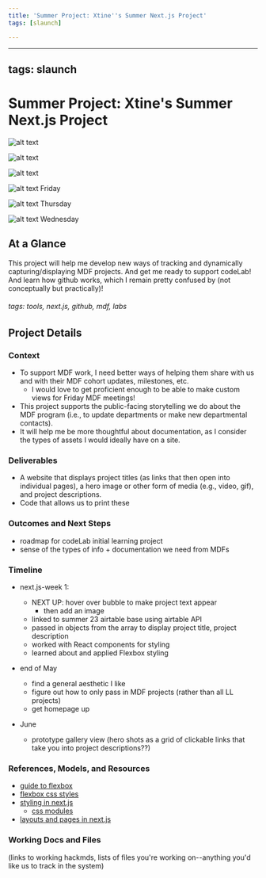 ```yaml
---
title: 'Summer Project: Xtine''s Summer Next.js Project'
tags: [slaunch]

---
```


---
tags: slaunch
---
# Summer Project: Xtine's Summer Next.js Project

![alt text](https://files.slack.com/files-pri/T0HTW3H0V-F059CNA0TJL/screen_shot_2023-05-19_at_4.30.34_pm.png?pub_secret=0adc2171fd)

![alt text](https://files.slack.com/files-pri/T0HTW3H0V-F059CJEL196/screen_shot_2023-05-19_at_4.02.18_pm.png?pub_secret=7069508464)

![alt text](https://files.slack.com/files-pri/T0HTW3H0V-F058NLCC550/screen_shot_2023-05-19_at_3.14.48_pm.png?pub_secret=fd0ef2031f)

![alt text](https://files.slack.com/files-pri/T0HTW3H0V-F059C5RGK96/screen_shot_2023-05-19_at_2.38.47_pm.png?pub_secret=5240142b90)
Friday

![alt text](https://files.slack.com/files-pri/T0HTW3H0V-F058GBRTDR8/screen_shot_2023-05-18_at_3.24.01_pm.png?pub_secret=5009e89160)
Thursday

![alt text](https://files.slack.com/files-pri/T0HTW3H0V-F058A89UHQS/screen_shot_2023-05-17_at_4.38.26_pm.png?pub_secret=f4f5a14e98)
Wednesday

## At a Glance

This project will help me develop new ways of tracking and dynamically capturing/displaying MDF projects. And get me ready to support codeLab! And learn how github works, which I remain pretty confused by (not conceptually but practically)!

###### tags: tools, next.js, github, mdf, labs

## Project Details

### Context

* To support MDF work, I need better ways of helping them share with us and with their MDF cohort updates, milestones, etc.
    * I would love to get proficient enough to be able to make custom views for Friday MDF meetings!
* This project supports the public-facing storytelling we do about the MDF program (i.e., to update departments or make new departmental contacts).
* It will help me be more thoughtful about documentation, as I consider the types of assets I would ideally have on a site.

### Deliverables 
* A website that displays project titles (as links that then open into individual pages), a hero image or other form of media (e.g., video, gif), and project descriptions.
* Code that allows us to print these


### Outcomes and Next Steps

* roadmap for codeLab initial learning project
* sense of the types of info + documentation we need from MDFs

### Timeline
* next.js-week 1:
    * NEXT UP: hover over bubble to make project text appear
        * then add an image
    * linked to summer 23 airtable base using airtable API
    * passed in objects from the array to display project title, project description 
    * worked with React components for styling
    * learned about and applied Flexbox styling
* end of May
    * find a general aesthetic I like
    * figure out how to only pass in MDF projects (rather than all LL projects)
    * get homepage up

* June
    * prototype gallery view (hero shots as a grid of clickable links that take you into project descriptions??)


### References, Models, and Resources 
* [guide to flexbox](https://css-tricks.com/snippets/css/a-guide-to-flexbox/)
* [flexbox css styles](https://tobiasahlin.com/blog/common-flexbox-patterns/#3x3-grid)
* [styling in next.js](https://nextjs.org/docs/app/building-your-application/styling)
    * [css modules](https://nextjs.org/docs/app/building-your-application/styling/css-modules)
* [layouts and pages in next.js](https://nextjs.org/docs/pages/building-your-application/routing/pages-and-layouts)

### Working Docs and Files

(links to working hackmds, lists of files you're working on--anything you'd like us to track in the system)